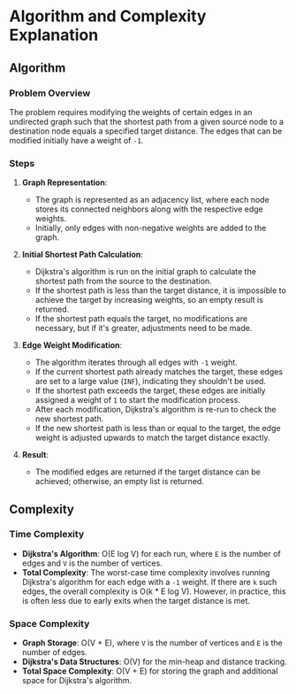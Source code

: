 # Algorithm and Complexity Explanation

## Algorithm

### Problem Overview
The problem requires modifying the weights of certain edges in an undirected graph such that the shortest path from a given source node to a destination node equals a specified target distance. The edges that can be modified initially have a weight of `-1`.

### Steps

1. **Graph Representation**: 
   - The graph is represented as an adjacency list, where each node stores its connected neighbors along with the respective edge weights.
   - Initially, only edges with non-negative weights are added to the graph.

2. **Initial Shortest Path Calculation**:
   - Dijkstra's algorithm is run on the initial graph to calculate the shortest path from the source to the destination.
   - If the shortest path is less than the target distance, it is impossible to achieve the target by increasing weights, so an empty result is returned.
   - If the shortest path equals the target, no modifications are necessary, but if it's greater, adjustments need to be made.

3. **Edge Weight Modification**:
   - The algorithm iterates through all edges with `-1` weight.
   - If the current shortest path already matches the target, these edges are set to a large value (`INF`), indicating they shouldn't be used.
   - If the shortest path exceeds the target, these edges are initially assigned a weight of `1` to start the modification process.
   - After each modification, Dijkstra's algorithm is re-run to check the new shortest path.
   - If the new shortest path is less than or equal to the target, the edge weight is adjusted upwards to match the target distance exactly.

4. **Result**:
   - The modified edges are returned if the target distance can be achieved; otherwise, an empty list is returned.

## Complexity

### Time Complexity
- **Dijkstra's Algorithm**: O(E log V) for each run, where `E` is the number of edges and `V` is the number of vertices.
- **Total Complexity**: The worst-case time complexity involves running Dijkstra's algorithm for each edge with a `-1` weight. If there are `k` such edges, the overall complexity is O(k * E log V). However, in practice, this is often less due to early exits when the target distance is met.

### Space Complexity
- **Graph Storage**: O(V + E), where `V` is the number of vertices and `E` is the number of edges.
- **Dijkstra's Data Structures**: O(V) for the min-heap and distance tracking.
- **Total Space Complexity**: O(V + E) for storing the graph and additional space for Dijkstra's algorithm.
